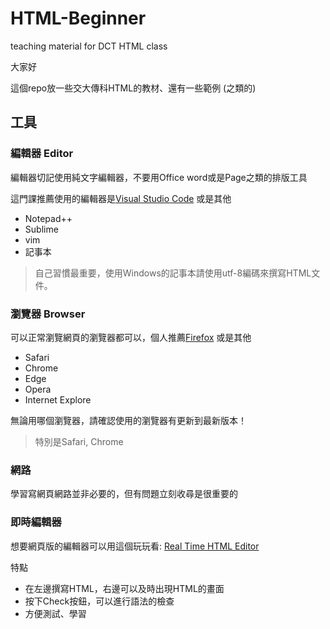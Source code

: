 # HTML-Beginner
teaching material for DCT HTML class

大家好

這個repo放一些交大傳科HTML的教材、還有一些範例 (之類的)

## 工具

### 編輯器 Editor

編輯器切記使用純文字編輯器，不要用Office word或是Page之類的排版工具

這門課推薦使用的編輯器是[Visual Studio Code](https://code.visualstudio.com/)
或是其他
- Notepad++
- Sublime
- vim
- 記事本

> 自己習慣最重要，使用Windows的記事本請使用utf-8編碼來撰寫HTML文件。


### 瀏覽器 Browser

可以正常瀏覽網頁的瀏覽器都可以，個人推薦[Firefox](https://www.mozilla.org/zh-TW/firefox/new/)
或是其他
- Safari
- Chrome
- Edge
- Opera
- Internet Explore

無論用哪個瀏覽器，請確認使用的瀏覽器有更新到最新版本！

> 特別是Safari, Chrome

### 網路

學習寫網頁網路並非必要的，但有問題立刻收尋是很重要的

### 即時編輯器 

想要網頁版的編輯器可以用這個玩玩看: [Real Time HTML Editor](https://yubintw.github.io/Real-Time-HTML-Editor/)

特點
- 在左邊撰寫HTML，右邊可以及時出現HTML的畫面
- 按下Check按鈕，可以進行語法的檢查
- 方便測試、學習